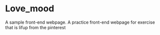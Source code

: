 # Love_mood
A sample front-end webpage.
A practice front-end webpage for exercise that is lifup from the pinterest
